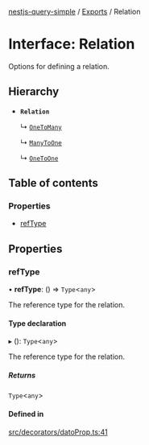 [nestjs-query-simple](../README.md) / [Exports](../modules.md) / Relation

# Interface: Relation

Options for defining a relation.

## Hierarchy

- **`Relation`**

  ↳ [`OneToMany`](OneToMany.md)

  ↳ [`ManyToOne`](ManyToOne.md)

  ↳ [`OneToOne`](OneToOne.md)

## Table of contents

### Properties

- [refType](Relation.md#reftype)

## Properties

### refType

• **refType**: () => `Type`\<`any`\>

The reference type for the relation.

#### Type declaration

▸ (): `Type`\<`any`\>

The reference type for the relation.

##### Returns

`Type`\<`any`\>

#### Defined in

[src/decorators/datoProp.ts:41](https://github.com/choresh/nestjs-query-simple/blob/e803793/packages/nestjs-query-simple/src/decorators/datoProp.ts#L41)
